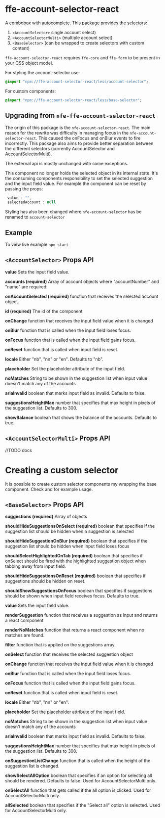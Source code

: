 # ffe-account-selector-react

A combobox with autocomplete. This package provides the selectors:

1. `<AccountSelector>` single account select)
2. `<AccountSelectorMulti>` (multiple account select)
3. `<BaseSelector>` (can be wrapped to create selectors with custom content)

`ffe-account-selector-react` requires `ffe-core` and `ffe-form` to be present in your CSS object model.


For styling the account-selector use:
```css
@import "npm://ffe-account-selector-react/less/account-selector";
```
For custom components:
```css
@import "npm://ffe-account-selector-react/less/base-selector";
```

## Upgrading from `nfe-ffe-account-selector-react`

The origin of this package is the `nfe-account-selector-react`. The main reason for the rewrite was difficulty in managing 
focus in the `nfe-account-selector-react`. This caused the onFocus and onBlur events to fire incorrectly. This package also aims 
to provide better separation between the different selectors (currently AccountSelector and AccountSelectorMulti). 

The external api is mostly unchanged with some exceptions.

This component no longer holds the selected object in its internal state. It's the consuming components responsibility 
to set the selected suggestion and the input field value. For example the component can be reset by passing the props:
```js
 value : "",
 selectedAccount : null
```

Styling has also been changed where `nfe-account-selector` has be renamed to `account-selector`

## Example

To view live example `npm start`

## `<AccountSelector>` Props API

__value__
Sets the input field value.

__accounts (required)__
Array of account objects where "accountNumber" and "name" are required.

__onAccountSelected (required)__
function that receives the selected account object.

__id (required)__
The id of the component

__onChange__
function that receives the input field value when it is changed

__onBlur__
function that is called when the input field loses focus.

__onFocus__
function that is called when the input field gains focus.
 
__onReset__
function that is called when input field is reset.

__locale__
Either "nb", "nn" or "en". Defaults to "nb".

__placeholder__
Set the placeholder attribute of the input field.

__noMatches__
String to be shown in the suggestion list when input value doesn't match any of the accounts

__ariaInvalid__
boolean that marks input field as invalid. Defaults to false.

__suggestionsHeightMax__
number that specifies that max height in pixels of the suggestion list. Defaults to 300.

__showBalance__
boolean that shows the balance of the accounts. Defaults to true.


## `<AccountSelectorMulti>` Props API

//TODO docs


# Creating a custom selector

It is possible to create custom selector components my wrapping the base component. Check <AccountSelector> and <AccountSelectorMulti> 
for example usage.

## `<BaseSelector>` Props API

__suggestions (required)__
Array of objects

__shouldHideSuggestionsOnSelect (required)__
boolean that specifies if the suggestion list should be hidden when a suggestion is selected

__shouldHideSuggestionOnBlur (required)__
boolean that specifies if the suggestion list should be hidden when input field loses focus

__shouldSelectHighlightedOnTab (required)__
boolean that specifies if onSelect should be fired with the highlighted suggestion object when tabbing away from input field.

__shouldHideSuggestionsOnReset (required)__
boolean that specifies if suggestions should be hidden on reset.

__shouldShowSuggestionsOnFocus__
boolean that specifies if suggestions should be shown when input field receives focus. Defaults to true.

__value__
Sets the input field value.

__renderSuggestion__
function that receives a suggestion as input and returns a react component

__renderNoMatches__
function that returns a react component when no matches are found.

__filter__
function that is applied on the suggestions array.

__onSelect__
function that receives the selected suggestion object

__onChange__
function that receives the input field value when it is changed

__onBlur__
function that is called when the input field loses focus.

__onFocus__
function that is called when the input field gains focus.
 
__onReset__
function that is called when input field is reset.

__locale__
Either "nb", "nn" or "en". 

__placeholder__
Set the placeholder attribute of the input field.

__noMatches__
String to be shown in the suggestion list when input value doesn't match any of the accounts

__ariaInvalid__
boolean that marks input field as invalid. Defaults to false.

__suggestionsHeightMax__
number that specifies that max height in pixels of the suggestion list. Defaults to 300.

__onSuggestionListChange__
function that is called when the height of the suggestion list is changed.

__showSelectAllOption__
boolean that specifies if an option for selecting all should be rendered. Defaults to false. Used for AccountSelectorMulti only.

__onSelectAll__
function that gets called if the all option is clicked. Used for AccountSelectorMulti only.

__allSelected__
boolean that specifies if the "Select all" option is selected. Used for AccountSelectorMulti only.
